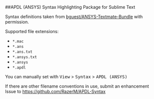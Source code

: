 ##APDL (ANSYS) Syntax Highlighting Package for Sublime Text

Syntax definitions taken from [bguest/ANSYS-Textmate-Bundle][ATB] with permission.

Supported file extensions:

 - `*.mac`
 - `*.ans`
 - `*.ans.txt`
 - `*.ansys.txt`
 - `*.ansys`
 - `*.apdl`

You can manually set with <kbd>View</kbd> > <kbd>Syntax</kbd> > <kbd>APDL (ANSYS)</kbd>

If there are other filename conventions in use, submit an enhancement Issue to https://github.com/RazerM/APDL-Syntax

[ATB]: https://github.com/bguest/ANSYS-Textmate-Bundle
